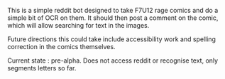 This is a simple reddit bot designed to take F7U12 rage comics and do a simple bit of OCR on them. It should then post a comment on the comic, which will allow searching for text in the images.

Future directions this could take include accessibility work and spelling correction in the comics themselves.

Current state : pre-alpha. Does not access reddit or recognise text, only segments letters so far.
